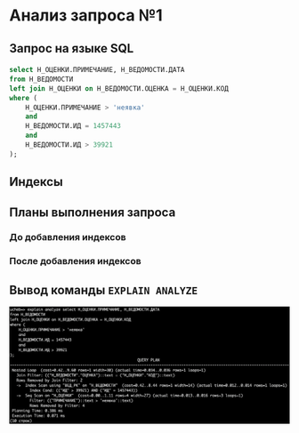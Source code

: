 # Анализ запроса №1

## Запрос на языке SQL

```sql
select Н_ОЦЕНКИ.ПРИМЕЧАНИЕ, Н_ВЕДОМОСТИ.ДАТА
from Н_ВЕДОМОСТИ
left join Н_ОЦЕНКИ on Н_ВЕДОМОСТИ.ОЦЕНКА = Н_ОЦЕНКИ.КОД
where (
    Н_ОЦЕНКИ.ПРИМЕЧАНИЕ > 'неявка'
    and
    Н_ВЕДОМОСТИ.ИД = 1457443
    and
    Н_ВЕДОМОСТИ.ИД > 39921
);
```

## Индексы

## Планы выполнения запроса

### До добавления индексов

### После добавления индексов

## Вывод команды `EXPLAIN ANALYZE`

![explain_analyze_q1](/lab4/query_1/img/explain_analyze_q1.png)
